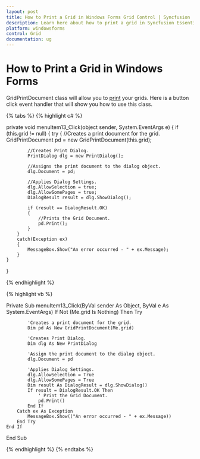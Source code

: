 ```yaml
---
layout: post
title: How to Print a Grid in Windows Forms Grid Control | Syncfusion
description: Learn here about how to print a grid in Syncfusion Essential Studio Windows Forms Grid Control, and more.
platform: windowsforms
control: Grid
documentation: ug
---
```


# How to Print a Grid in Windows Forms

GridPrintDocument class will allow you to [print](http://help.syncfusion.com/windowsforms/grid/virtual-grid#print-preview-and-printing) your grids. Here is a button click event handler that will show you how to use this class.

{% tabs %}
{% highlight c# %}

private void menuItem13_Click(object sender, System.EventArgs e)
{
	if (this.grid != null)
	{
		try
		{
			//Creates a print document for the grid.
			GridPrintDocument pd = new GridPrintDocument(this.grid);
	
			//Creates Print Dialog.
			PrintDialog dlg = new PrintDialog();
	
			//Assigns the print document to the dialog object.
			dlg.Document = pd;
	
			//Applies Dialog Settings.
			dlg.AllowSelection = true;
			dlg.AllowSomePages = true;
			DialogResult result = dlg.ShowDialog();
	
			if (result == DialogResult.OK)
			{
				//Prints the Grid Document.
				pd.Print();
			}
		}
		catch(Exception ex)
		{
			MessageBox.Show("An error occurred - " + ex.Message);
		}
	}
}            

{% endhighlight %}

{% highlight vb %}

Private Sub menuItem13_Click(ByVal sender As Object, ByVal e As System.EventArgs)
    If Not (Me.grid Is Nothing) Then
        Try
	
			'Creates a print document for the grid.
            Dim pd As New GridPrintDocument(Me.grid)

			'Creates Print Dialog.
            Dim dlg As New PrintDialog

			'Assign the print document to the dialog object.
            dlg.Document = pd
	
			'Applies Dialog Settings.
            dlg.AllowSelection = True
            dlg.AllowSomePages = True
            Dim result As DialogResult = dlg.ShowDialog()
            If result = DialogResult.OK Then
                ' Print the Grid Document.
                pd.Print()
            End If
        Catch ex As Exception
            MessageBox.Show(("An error occurred - " + ex.Message))
        End Try
    End If
End Sub 

{% endhighlight %}
{% endtabs %}